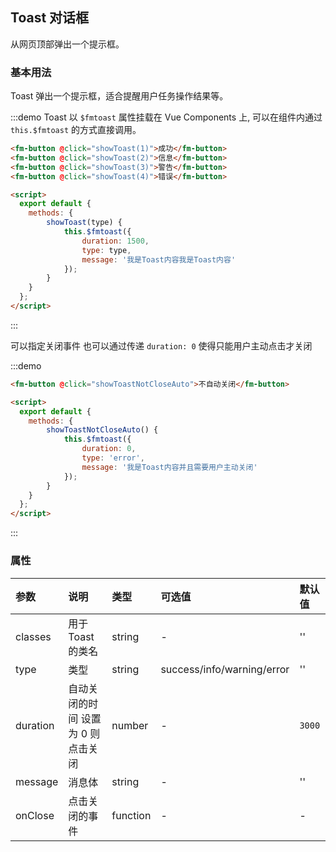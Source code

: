 <script>
  export default {
    methods: {
        showToast(flag) {
            const type = ['success', 'info', 'warning', 'error'][flag -1]
            this.$fmtoast({
                duration: 1500,
                type: type,
                message: '我是Toast内容'
            });
        },
        // 点击才关闭
        showToastNotCloseAuto(flag) {
            this.$fmtoast({
                duration: 0,
                type: 'error',
                message: '我是Toast内容并且需要用户主动关闭'
            });
        },
    }
  }
</script>
## Toast 对话框
从网页顶部弹出一个提示框。

### 基本用法

Toast 弹出一个提示框，适合提醒用户任务操作结果等。

:::demo Toast 以 `$fmtoast` 属性挂载在 Vue Components 上, 可以在组件内通过 `this.$fmtoast` 的方式直接调用。

```html
<fm-button @click="showToast(1)">成功</fm-button>
<fm-button @click="showToast(2)">信息</fm-button>
<fm-button @click="showToast(3)">警告</fm-button>
<fm-button @click="showToast(4)">错误</fm-button>

<script>
  export default {
    methods: {
        showToast(type) {
            this.$fmtoast({
                duration: 1500,
                type: type,
                message: '我是Toast内容我是Toast内容'
            });
        }
    }
  };
</script>   
```
:::

可以指定关闭事件 也可以通过传递 `duration: 0` 使得只能用户主动点击才关闭

:::demo 

```html
<fm-button @click="showToastNotCloseAuto">不自动关闭</fm-button>

<script>
  export default {
    methods: {
        showToastNotCloseAuto() {
            this.$fmtoast({
                duration: 0,
                type: 'error',
                message: '我是Toast内容并且需要用户主动关闭'
            });
        }
    }
  };
</script>
```
:::

### 属性
| 参数      | 说明          | 类型      | 可选值                           | 默认值  |
| :---------- | :-------------- | :---------- | :--------------------------------  | :-------- |
| classes | 用于 Toast 的类名 | string | - | '' |
| type | 类型 |  string | success/info/warning/error | '' |
| duration | 自动关闭的时间  设置为 0 则点击关闭 |  number | - | `3000` |
| message | 消息体 |  string | - | '' |
| onClose | 点击关闭的事件 |  function | - | - |
